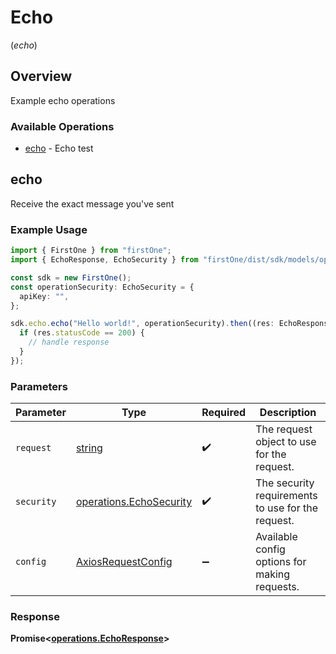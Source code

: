 # Echo
(*echo*)

## Overview

Example echo operations

### Available Operations

* [echo](#echo) - Echo test

## echo

Receive the exact message you've sent

### Example Usage

```typescript
import { FirstOne } from "firstOne";
import { EchoResponse, EchoSecurity } from "firstOne/dist/sdk/models/operations";

const sdk = new FirstOne();
const operationSecurity: EchoSecurity = {
  apiKey: "",
};

sdk.echo.echo("Hello world!", operationSecurity).then((res: EchoResponse) => {
  if (res.statusCode == 200) {
    // handle response
  }
});
```

### Parameters

| Parameter                                                          | Type                                                               | Required                                                           | Description                                                        |
| ------------------------------------------------------------------ | ------------------------------------------------------------------ | ------------------------------------------------------------------ | ------------------------------------------------------------------ |
| `request`                                                          | [string](../../models//.md)                                        | :heavy_check_mark:                                                 | The request object to use for the request.                         |
| `security`                                                         | [operations.EchoSecurity](../../models/operations/echosecurity.md) | :heavy_check_mark:                                                 | The security requirements to use for the request.                  |
| `config`                                                           | [AxiosRequestConfig](https://axios-http.com/docs/req_config)       | :heavy_minus_sign:                                                 | Available config options for making requests.                      |


### Response

**Promise<[operations.EchoResponse](../../models/operations/echoresponse.md)>**

